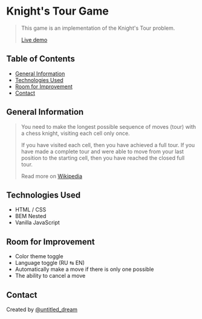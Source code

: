 # Knight's Tour Game
> This game is an implementation of the Knight's Tour problem.
> 
> [Live demo](https://untitled-dream.github.io/knights-tour-game/)

## Table of Contents
* [General Information](#general-information)
* [Technologies Used](#technologies-used)
* [Room for Improvement](#room-for-improvement)
* [Contact](#contact)

## General Information
> You need to make the longest possible sequence of moves (tour) with a chess knight, visiting each cell only once.
>
> If you have visited each cell, then you have achieved a full tour. If you have made a complete tour and were able to move from your last position to the starting cell, then you have reached the closed full tour.
>
> Read more on [Wikipedia](https://en.wikipedia.org/wiki/Knight%27s_tour)

## Technologies Used
- HTML / CSS
- BEM Nested
- Vanilla JavaScript

## Room for Improvement
- Color theme toggle
- Language toggle (RU ⇆ EN)
- Automatically make a move if there is only one possible
- The ability to cancel a move

## Contact
Created by [@untitled_dream](https://t.me/untitled_dream)